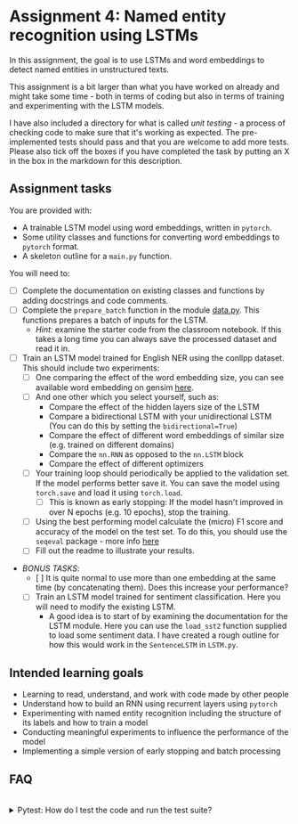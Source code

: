 # Assignment 4: Named entity recognition using LSTMs

In this assignment, the goal  is to use LSTMs and word embeddings to detect named entities in unstructured texts.

This assignment is a bit larger than what you have worked on already and might take some time - both in terms of coding but also in terms of training and experimenting with the LSTM models.

I have also included a directory for what is called *unit testing* -  a process of checking code to make sure that it's working as expected. The pre-implemented tests should pass and that you are welcome to add more tests. Please also tick off the boxes if you have completed the task by putting an X in the box in the markdown for this description.

## Assignment tasks

You are provided with:
- A trainable LSTM model using word embeddings, written in ```pytorch```.
- Some utility classes and functions for converting word embeddings to ```pytorch``` format.
- A skeleton outline for a ```main.py``` function.

You will need to:

- [ ] Complete the documentation on existing classes and functions by adding docstrings and code comments.
- [ ] Complete the `prepare_batch` function in the module [data.py](../ner/data.py). This functions prepares a batch of inputs for the LSTM. 
  - *Hint:* examine the starter code from the classroom notebook. If this takes a long time you can always save the processed dataset and read it in.
- [ ] Train an LSTM model trained for English NER using the conllpp dataset. This should include two experiments:
  - [ ] One comparing the effect of the word embedding size, you can see available word embedding on gensim [here](https://github.com/RaRe-Technologies/gensim-data).
  - [ ] And one other which you select yourself, such as:
    - Compare the effect of the hidden layers size of the LSTM
    - Compare a bidirectional LSTM with your unidirectional LSTM (You can do this by setting the `bidirectional=True`)
    - Compare the effect of different word embeddings of similar size (e.g. trained on different domains)
    - Compare the `nn.RNN` as opposed to the `nn.LSTM` block
    - Compare the effect of different optimizers
  - [ ] Your training loop should periodically be applied to the validation set. If the model performs better save it. You can save the model using `torch.save` and load it using `torch.load`.
    - [ ] This is known as early stopping: If the model hasn't improved in over N epochs (e.g. 10 epochs), stop the training. 
  - [ ] Using the best performing model calculate the (micro) F1 score and accuracy of the model on the test set. To do this, you should use the ```seqeval``` package - more info [here](https://github.com/chakki-works/seqeval)
  - [ ] Fill out the readme to illustrate your results.
  
- *BONUS TASKS*:
  - [ ] It is quite normal to use more than one embedding at the same time (by concatenating them). Does this increase your performance?
  - [ ] Train an LSTM model trained for sentiment classification. Here you will need to modify the existing LSTM. 
    - A good idea is to start of by examining the documentation for the LSTM module. Here you can use the `load_sst2` function supplied to load some sentiment data. I have created a rough outline for how this would work in the `SentenceLSTM` in `LSTM.py`.


## Intended learning goals
- Learning to read, understand, and work with code made by other people
- Understand how to build an RNN using recurrent layers using ```pytorch```
- Experimenting with named entity recognition including the structure of its labels and how to train a model
- Conducting meaningful experiments to influence the performance of the model
- Implementing a simple version of early stopping and batch processing


## FAQ

<br /> 
<details>
  <summary> Pytest: How do I test the code and run the test suite?</summary>

To run the test suite (pytests) you will need to install the required dependencies. This can be done using 


```
pip install -r requirements.txt
pip install pytest

python -m pytest
```

which will run all the test in the `tests` folder.

Specific tests can be run using:

```
python -m pytest path/to/test_script.py
```

**VS Code**
You can also run your test directly in VS Code. See the guide on the [pytest integration](https://code.visualstudio.com/docs/python/testing) here.

**Code Coverage**
If you want to check code coverage you can run the following:
```
pip install pytest-cov

python -m pytest --cov=.
```
</details>
<br /> 
